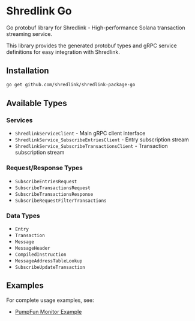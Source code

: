 # Shredlink Go

Go protobuf library for Shredlink - High-performance Solana transaction streaming service.

This library provides the generated protobuf types and gRPC service definitions for easy integration with Shredlink.

## Installation

```bash
go get github.com/shredlink/shredlink-package-go
```


## Available Types

### Services
- `ShredlinkServiceClient` - Main gRPC client interface
- `ShredlinkService_SubscribeEntriesClient` - Entry subscription stream
- `ShredlinkService_SubscribeTransactionsClient` - Transaction subscription stream

### Request/Response Types
- `SubscribeEntriesRequest`
- `SubscribeTransactionsRequest`
- `SubscribeTransactionsResponse`
- `SubscribeRequestFilterTransactions`

### Data Types
- `Entry`
- `Transaction`
- `Message`
- `MessageHeader`
- `CompiledInstruction`
- `MessageAddressTableLookup`
- `SubscribeUpdateTransaction`

## Examples

For complete usage examples, see:
- [PumpFun Monitor Example](https://github.com/your-username/shredlink-golang-example)


